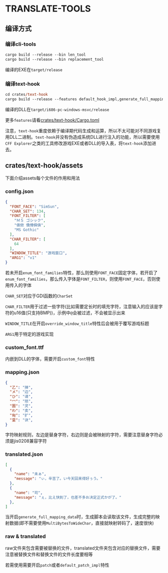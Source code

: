 # TRANSLATE-TOOLS

## 编译方式

### 编译cli-tools

```ps
cargo build --release --bin len_tool
cargo build --release --bin replacement_tool
```

编译的EXE在`target/release`

### 编译text-hook

```ps
cd crates/text-hook
cargo build --release --features default_hook_impl,generate_full_mapping_data
```

编译的DLL在`target/i686-pc-windows-msvc/release`

更多`features`请看[crates/text-hook/Cargo.toml](crates/text-hook/Cargo.toml)

注意，`text-hook`重度依赖于编译期代码生成和运算，所以不太可能对不同游戏复用DLL二进制。`text-hook`并没有伪造成系统DLL进行注入的功能，所以需要使用`CFF Explorer`之类的工具修改游戏EXE或者DLL的导入表，将`text-hook`添加进去。

## crates/text-hook/assets

下面介绍assets每个文件的作用和用法

### config.json

```json
{
  "FONT_FACE": "SimSun",
  "CHAR_SET": 134,
  "FONT_FILTER": [
    "ＭＳ ゴシック",
    "俵俽 僑僔僢僋",
    "MS Gothic"
  ],
  "CHAR_FILTER": [
    64
  ],
  "WINDOW_TITLE": "游戏窗口",
  "ARG1": "v1"
}
```

若未开启`enum_font_families`特性，那么则使用`FONT_FACE`固定字体，若开启了`enum_font_families`，那么传入字体是`FONT_FILTER`，则使用`FONT_FACE`，否则使用传入的字体

`CHAR_SET`对应于GDI函数的`CharSet`

`CHAR_FILTER`用于过滤一些字符(比如需要定长时的填充字符，注意输入的应该是字符的u16值(只支持BMP))，示例中`@`会被过滤，不会被显示出来

`WINDOW_TITLE`在开启`override_window_title`特性后会被用于覆写游戏标题

`ARG1`用于特定的游戏实现


### custom_font.ttf

内嵌到DLL的字体，需要开启`custom_font`特性

### mapping.json

```json
{
  "乙": "掸",
  "メ": "边",
  "ひ": "请",
  "冖": "琐",
  "圄": "灵",
  "わ": "卖",
  "匈": "扩",
  "堊": "诀",
}
```

字符映射规则，左边是替身字符，右边则是会被映射的字符，需要注意替身字符必须是jis0208兼容字符

### translated.json

```json
[
  {
    "name": "未ぁ",
    "message": "ぃ，辛苦了。い今天回来得好ぅう。"
  },
  {
    "name": "司",
    "message": "ぇ，比え快到了，也差不多お决定正式かが了。"
  },
]
```

当开启`generate_full_mapping_data`时，生成脚本会读取该文件，生成完整的映射数据(即不需要使用`MultiBytesToWideChar`，直接就映射转码了，速度很快)

### raw & translated

raw文件夹包含需要被替换的文件，translated文件夹包含对应的替换文件，需要注意被替换文件和替换文件的文件长度要相等

若需使用需要开启`patch`或者`default_patch_impl`特性